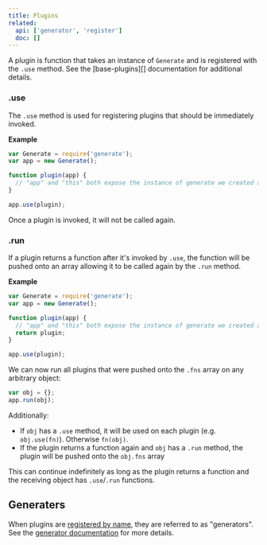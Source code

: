 ```yaml
---
title: Plugins
related:
  api: ['generator', 'register']
  doc: []
---
```


A plugin is function that takes an instance of `Generate` and is registered with the `.use` method. See the [base-plugins][] documentation for additional details.

### .use

The `.use` method is used for registering plugins that should be immediately invoked.

**Example**

```js
var Generate = require('generate');
var app = new Generate();

function plugin(app) {
  // "app" and "this" both expose the instance of generate we created above
}

app.use(plugin);
```

Once a plugin is invoked, it will not be called again.

### .run

If a plugin returns a function after it's invoked by `.use`, the function will be pushed onto an array allowing it to be called again by the `.run` method.

**Example**

```js
var Generate = require('generate');
var app = new Generate();

function plugin(app) {
  // "app" and "this" both expose the instance of generate we created above
  return plugin;
}

app.use(plugin);
```

We can now run all plugins that were pushed onto the `.fns` array on any arbitrary object:

```js
var obj = {};
app.run(obj);
```

Additionally:

* If `obj` has a `.use` method, it will be used on each plugin (e.g. `obj.use(fn)`). Otherwise `fn(obj)`.
* If the plugin returns a function again and `obj` has a `.run` method, the plugin will be pushed onto the `obj.fns` array

This can continue indefinitely as long as the plugin returns a function and the receiving object has `.use`/`.run` functions.

## Generaters

When plugins are [registered by name](docs/generators.md), they are referred to as "generators". See the [generator documentation](docs/generators.md) for more details.

